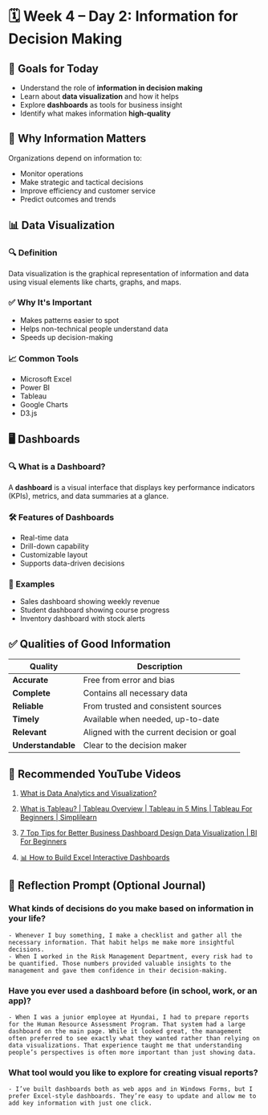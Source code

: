 # 🗓️ Week 4 – Day 2: Information for Decision Making

## 🎯 Goals for Today

- Understand the role of **information in decision making**
- Learn about **data visualization** and how it helps
- Explore **dashboards** as tools for business insight
- Identify what makes information **high-quality**

## 🧠 Why Information Matters

Organizations depend on information to:

- Monitor operations
- Make strategic and tactical decisions
- Improve efficiency and customer service
- Predict outcomes and trends

## 📊 Data Visualization

### 🔍 Definition

Data visualization is the graphical representation of information and data using visual elements like charts, graphs, and maps.

### ✅ Why It's Important

- Makes patterns easier to spot
- Helps non-technical people understand data
- Speeds up decision-making

### 📈 Common Tools

- Microsoft Excel
- Power BI
- Tableau
- Google Charts
- D3.js

## 🖥️ Dashboards

### 🔍 What is a Dashboard?

A **dashboard** is a visual interface that displays key performance indicators (KPIs), metrics, and data summaries at a glance.

### 🛠️ Features of Dashboards

- Real-time data
- Drill-down capability
- Customizable layout
- Supports data-driven decisions

### 💼 Examples

- Sales dashboard showing weekly revenue
- Student dashboard showing course progress
- Inventory dashboard with stock alerts

## ✅ Qualities of Good Information

| Quality            | Description                               |
| ------------------ | ----------------------------------------- |
| **Accurate**       | Free from error and bias                  |
| **Complete**       | Contains all necessary data               |
| **Reliable**       | From trusted and consistent sources       |
| **Timely**         | Available when needed, up-to-date         |
| **Relevant**       | Aligned with the current decision or goal |
| **Understandable** | Clear to the decision maker               |

## 🎥 Recommended YouTube Videos

1. [What is Data Analytics and Visualization?](https://www.youtube.com/watch?v=hx8ckTGhchA)

2. [What is Tableau? | Tableau Overview | Tableau in 5 Mins | Tableau For Beginners | Simplilearn](https://www.youtube.com/watch?v=NLCzpPRCc7U)

3. [7 Top Tips for Better Business Dashboard Design Data Visualization | BI For Beginners](https://www.youtube.com/watch?v=nCrD5g8d3ow)

4. [📊 How to Build Excel Interactive Dashboards](https://www.youtube.com/watch?v=MTlQvyNQ3PM)

## 🧠 Reflection Prompt (Optional Journal)

### What kinds of decisions do you make based on information in your life?

    - Whenever I buy something, I make a checklist and gather all the necessary information. That habit helps me make more insightful decisions.
    - When I worked in the Risk Management Department, every risk had to be quantified. Those numbers provided valuable insights to the management and gave them confidence in their decision-making.

### Have you ever used a dashboard before (in school, work, or an app)?

    - When I was a junior employee at Hyundai, I had to prepare reports for the Human Resource Assessment Program. That system had a large dashboard on the main page. While it looked great, the management often preferred to see exactly what they wanted rather than relying on data visualizations. That experience taught me that understanding people’s perspectives is often more important than just showing data.

### What tool would you like to explore for creating visual reports?

    - I’ve built dashboards both as web apps and in Windows Forms, but I prefer Excel-style dashboards. They’re easy to update and allow me to add key information with just one click.
